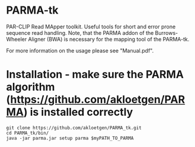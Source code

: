 # PARMA-tk
PAR-CLIP Read MApper toolkit. Useful tools for short and error prone sequence read handling. Note, that the PARMA addon of the Burrows-Wheeler Aligner (BWA) is necessary for the mapping tool of the PARMA-tk.

For more information on the usage please see "Manual.pdf".

# Installation - make sure the PARMA algorithm (https://github.com/akloetgen/PARMA) is installed correctly
	git clone https://github.com/akloetgen/PARMA_tk.git
	cd PARMA_tk/bin/
	java -jar parma.jar setup parma $myPATH_TO_PARMA
	
